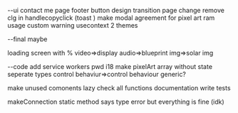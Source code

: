 
--ui
contact me page footer 
button design
transition page change
remove clg in handlecopyclick (toast )
make modal agreement for pixel art ram usage
custom warning
usecontext 2 themes





--final maybe

loading screen with %
video=>display
audio=>blueprint
img=>solar img






--code
add service workers pwd
i18
make pixelArt array without state
seperate types control behaviur=>control behaviour generic? 


make unused comonents lazy
check all functions documentation
write tests


makeConnection static method says type error but everything is fine (idk)

